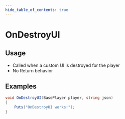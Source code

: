 ```yaml
---
hide_table_of_contents: true
---
```


# OnDestroyUI

## Usage

* Called when a custom UI is destroyed for the player
* No Return behavior

## Examples

```csharp title=""
void OnDestroyUI(BasePlayer player, string json)
{
    Puts("OnDestroyUI works!");
}
```
